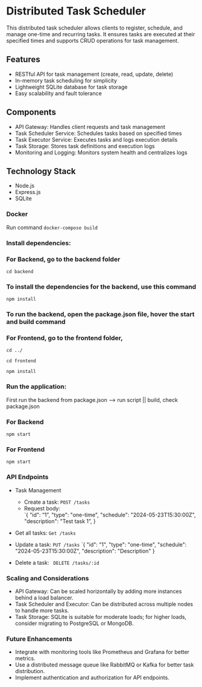 # Distributed Task Scheduler

This distributed task scheduler allows clients to register, schedule, and manage one-time and recurring tasks. It ensures tasks are executed at their specified times and supports CRUD operations for task management.

## Features

- RESTful API for task management (create, read, update, delete)
- In-memory task scheduling for simplicity
- Lightweight SQLite database for task storage
- Easy scalability and fault tolerance

## Components

- API Gateway: Handles client requests and task management
- Task Scheduler Service: Schedules tasks based on specified times
- Task Executor Service: Executes tasks and logs execution details
- Task Storage: Stores task definitions and execution logs
- Monitoring and Logging: Monitors system health and centralizes logs

## Technology Stack

- Node.js
- Express.js
- SQLite

### Docker 

Run command
`docker-compose build`

### Install dependencies:

### For Backend, go to the backend folder

`cd backend`

### To install the dependencies for the backend, use this command

`npm install`

### To run the backend, open the package.json file, hover the start and build command

### For Frontend, go to the frontend folder, 
`cd ../`

`cd frontend`

`npm install`

### Run the application:

First run the backend from package.json --> run script || build, check package.json

### For Backend

`npm start`

### For Frontend

`npm start`

### API Endpoints

- Task Management

  - Create a task:
    `POST /tasks`
  - Request body:  
     `{
    "id": “1”,
    "type": "one-time",
    "schedule": "2024-05-23T15:30:00Z",
    "description": "Test task 1”,
    }

- Get all tasks:
  `Get /tasks`
- Update a task:
  `PUT /tasks`
  `{
  "id": "1",
  "type": "one-time",
  "schedule": "2024-05-23T15:30:00Z",
  "description": "Description"
  }
- Delete a task:
  ` DELETE /tasks/:id`


### Scaling and Considerations

- API Gateway: Can be scaled horizontally by adding more instances behind a load balancer.
- Task Scheduler and Executor: Can be distributed across multiple nodes to handle more tasks.
- Task Storage: SQLite is suitable for moderate loads; for higher loads, consider migrating to PostgreSQL or MongoDB.

### Future Enhancements

- Integrate with monitoring tools like Prometheus and Grafana for better metrics.
- Use a distributed message queue like RabbitMQ or Kafka for better task distribution.
- Implement authentication and authorization for API endpoints.

